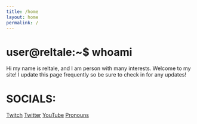 ```yaml
---
title: /home
layout: home
permalink: /
---
```


# user@reltale:~$ whoami

Hi my name is reltale, and I am person with many interests. Welcome to my site! I update this page frequently so be sure to check in for any updates!

# SOCIALS:
<a href="https://www.twitch.tv/reltale">Twitch</a>
<a href="https://twitter.com/Reltale">Twitter</a>
<a href="https://www.youtube.com/channel/UCzuWPOAC3zUARMKfT-RVMkQ">YouTube</a>
<a href="https://en.pronouns.page/@reltale">Pronouns</a>
